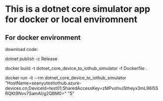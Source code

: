 # This is a dotnet core simulator app for docker or local enviromnent

## For docker environment

download code:

dotnet publish -c Release

docker build -t dotnet_core_device_to_iothub_simulator -f Dockerfile .  

docker run -it  --rm  dotnet_core_device_to_iothub_simulator  "HostName=seanyutestiothub.azure-devices.cn;DeviceId=test01;SharedAccessKey=zMPvohvJStheyx3mL96I5SRQKt9Nvv7SamAI/g2QBM0=" "5"
